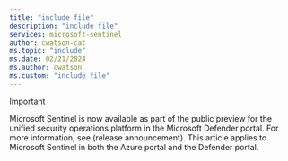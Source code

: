 ```yaml
---
title: "include file" 
description: "include file" 
services: microsoft-sentinel
author: cwatson-cat
ms.topic: "include"
ms.date: 02/21/2024
ms.author: cwatson
ms.custom: "include file"
---
```


> [!IMPORTANT]
> Microsoft Sentinel is now available as part of the public preview for the unified security operations platform in the Microsoft Defender portal. For more information, see (release announcement). This article applies to Microsoft Sentinel in both the Azure portal and the Defender portal.